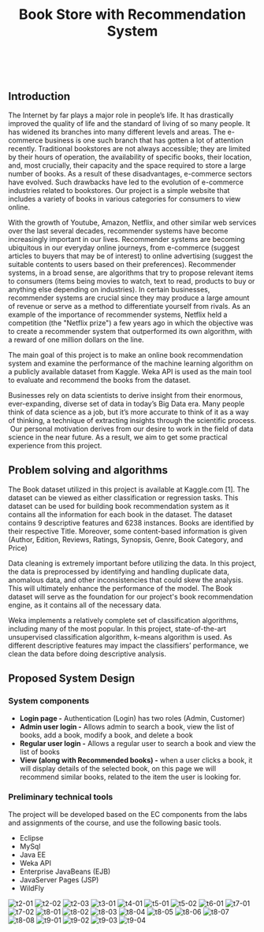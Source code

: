 <body>
<header>
<h1 class="title" style="text-align: center;">Book Store with Recommendation System</h1>

</header>
<br>
<h2 id="introduction">Introduction</h2>
<p>The Internet by far plays a major role in people’s life. It has drastically improved the quality of life and the standard of living of so many people. It has widened its branches into many different levels and areas. The e-commerce business is one such branch that has gotten a lot of attention recently. Traditional bookstores are not always accessible; they are limited by their hours of operation, the availability of specific books, their location, and, most crucially, their capacity and the space required to store a large number of books. As a result of these disadvantages, e-commerce sectors have evolved. Such drawbacks have led to the evolution of e-commerce industries related to bookstores. Our project is a simple website that includes a variety of books in various categories for consumers to view online.</p>
<p>With the growth of Youtube, Amazon, Netflix, and other similar web services over the last several decades, recommender systems have become increasingly important in our lives. Recommender systems are becoming ubiquitous in our everyday online journeys, from e-commerce (suggest articles to buyers that may be of interest) to online advertising (suggest the suitable contents to users based on their preferences). Recommender systems, in a broad sense, are algorithms that try to propose relevant items to consumers (items being movies to watch, text to read, products to buy or anything else depending on industries). In certain businesses, recommender systems are crucial since they may produce a large amount of revenue or serve as a method to differentiate yourself from rivals. As an example of the importance of recommender systems, Netflix held a competition (the "Netflix prize") a few years ago in which the objective was to create a recommender system that outperformed its own algorithm, with a reward of one million dollars on the line. </p>
<p>The main goal of this project is to make an online book recommendation system and examine the performance of the machine learning algorithm on a publicly available dataset from Kaggle. Weka API is used as the main tool to evaluate and recommend the books from the dataset.</p>
<p>Businesses rely on data scientists to derive insight from their enormous, ever-expanding, diverse set of data in today’s Big Data era. Many people think of data science as a job, but it’s more accurate to think of it as a way of thinking, a technique of extracting insights through the scientific process.  Our personal motivation derives from our desire to work in the field of data science in the near future. As a result, we aim to get some practical experience from this project.</p>
<h2 id="problem-solving-and-algorithms">Problem solving and algorithms</h2>
<p>The Book dataset utilized in this project is available at Kaggle.com [1]. The dataset can be viewed as either classification or regression tasks. This dataset can be used for building book recommendation system as it contains all the information for each book in the dataset. The dataset contains 9 descriptive features and 6238 instances. Books are identified by their respective Title. Moreover, some content-based information is given (Author, Edition, Reviews, Ratings, Synopsis, Genre, Book Category, and Price)</p>
<p>Data cleaning is extremely important before utilizing the data. In this project, the data is preprocessed by identifying and handling duplicate data, anomalous data, and other inconsistencies that could skew the analysis. This will ultimately enhance the performance of the model. The Book dataset will serve as the foundation for our project's book recommendation engine, as it contains all of the necessary data.</p>
<p>Weka implements a relatively complete set of classification algorithms, including many of the most popular. In this project, state-of-the-art unsupervised classification algorithm, k-means algorithm is used. As different descriptive features may impact the classifiers’ performance, we clean the data before doing descriptive analysis.</p>
<h2 id="proposed-system-design">Proposed System Design</h2>
<h3 id="system-components">System components</h3>
<ul>
<li>
<b>Login page -</b> Authentication (Login) has two roles (Admin, Customer)
</li>
<li>
<b>Admin user login -</b> Allows admin to search a book, view the list of books, add a book, modify a book, and delete a book
</li>
<li>
<b>Regular user login -</b> Allows a regular user to search a book and view the list of books
<li>
<b>View (along with Recommended books) -</b> when a user clicks a book, it will display details of the selected book, on this page we will recommend similar books, related to the item the user is looking for.
</li>
</ul>
<h3 id="preliminary-technical-tools">Preliminary technical tools</h3>
<p>The project will be developed based on the EC components from the labs and assignments of the course, and use the following basic tools.</p>
<ul>
<li>
Eclipse
</li>
<li>
MySql
</li>
<li>
Java EE
</li>
<li>
Weka API
</li>
<li>
Enterprise JavaBeans (EJB)
</li>
<li>
JavaServer Pages (JSP)
</li>
<li>
WildFly
</li>
</ul>
  
  ![t2-01](https://user-images.githubusercontent.com/67748452/165386128-65832e01-7f2e-4f08-9c23-21e41b8e6f55.png)
![t2-02](https://user-images.githubusercontent.com/67748452/165386134-4cfa04bc-8d0c-4bbb-898e-cafd66c8cb38.png)
![t2-03](https://user-images.githubusercontent.com/67748452/165386150-4862c9e9-d84f-481d-9ced-873b49a59a99.png)
![t3-01](https://user-images.githubusercontent.com/67748452/165386155-b20cc089-3b7c-48d3-bdc1-69363f862b92.png)
![t4-01](https://user-images.githubusercontent.com/67748452/165386158-fa26c238-7f05-4414-b2aa-236b65b3ba42.png)
![t5-01](https://user-images.githubusercontent.com/67748452/165386163-338c36d9-f167-47f1-8b6c-bb575b805598.png)
![t5-02](https://user-images.githubusercontent.com/67748452/165386166-4baacec1-ac93-40bb-be5a-eafddbdd557c.png)
![t6-01](https://user-images.githubusercontent.com/67748452/165386170-ce70cc94-e6a1-45c5-9a82-b1ad94d0f8ad.png)
![t7-01](https://user-images.githubusercontent.com/67748452/165386172-f0932c2b-8d6b-4cfb-9eb4-d02f509f0b19.png)
![t7-02](https://user-images.githubusercontent.com/67748452/165386174-e6e86cd0-c701-49d3-9dd0-f2e90ab3df7b.png)
![t8-01](https://user-images.githubusercontent.com/67748452/165386177-60882ce0-e893-4f1b-bdc3-eafdd4bbc184.png)
![t8-02](https://user-images.githubusercontent.com/67748452/165386180-1e9feeff-1dd3-4854-a157-fdc5a3592628.png)
![t8-03](https://user-images.githubusercontent.com/67748452/165386182-91a5bd94-359d-4eb6-8a54-3695c53b525f.png)
![t8-04](https://user-images.githubusercontent.com/67748452/165386184-c5b57e23-1b97-4306-9fdc-72e1497e1f6d.png)
![t8-05](https://user-images.githubusercontent.com/67748452/165386186-44864bb3-de4a-4033-9a66-006938fbbecd.png)
![t8-06](https://user-images.githubusercontent.com/67748452/165386187-39a4959f-ec72-42b2-a4f5-67213309d4cc.png)
![t8-07](https://user-images.githubusercontent.com/67748452/165386188-b41db28d-f835-4e2e-9607-dfc538b8c090.png)
![t8-08](https://user-images.githubusercontent.com/67748452/165386190-7476d029-6537-4d9e-bc07-3154571523ba.png)
![t9-01](https://user-images.githubusercontent.com/67748452/165386192-d2f63c33-dbef-430e-8d16-0ad89ecd97b1.png)
![t9-02](https://user-images.githubusercontent.com/67748452/165386196-cac5fedb-c6c9-48db-a299-e12da7f5477a.png)
![t9-03](https://user-images.githubusercontent.com/67748452/165386200-d22708fe-95f9-4522-bff0-730ea417c686.png)
![t9-04](https://user-images.githubusercontent.com/67748452/165386201-51b08a4b-0d34-485f-acf8-293d59236fa9.png)
